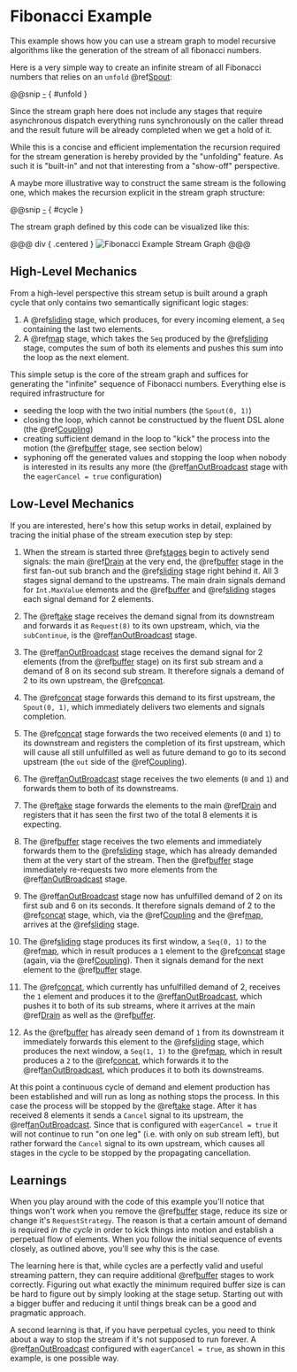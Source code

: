 Fibonacci Example
=================

This example shows how you can use a stream graph to model recursive algorithms like the generation of the stream of
all fibonacci numbers.

Here is a very simple way to create an infinite stream of all Fibonacci numbers that relies on an `unfold` @ref[Spout]:

@@snip [-]($test$/FibonacciSpec.scala) { #unfold }

Since the stream graph here does not include any stages that require asynchronous dispatch everything runs synchronously
on the caller thread and the result future will be already completed when we get a hold of it.

While this is a concise and efficient implementation the recursion required for the stream generation is hereby provided
by the "unfolding" feature. As such it is "built-in" and not that interesting from a "show-off" perspective.
  
A maybe more illustrative way to construct the same stream is the following one, which makes the recursion explicit in
the stream graph structure:

@@snip [-]($test$/FibonacciSpec.scala) { #cycle }

The stream graph defined by this code can be visualized like this:

@@@ div { .centered }
![Fibonacci Example Stream Graph](.../fibobacci-graph.svg)
@@@


High-Level Mechanics
--------------------

From a high-level perspective this stream setup is built around a graph cycle that only contains two semantically
significant logic stages:

1. A @ref[sliding] stage, which produces, for every incoming element, a `Seq` containing the last two elements.
2. A @ref[map] stage, which takes the `Seq` produced by the @ref[sliding] stage, computes the sum of both its elements
   and pushes this sum into the loop as the next element.
   
This simple setup is the core of the stream graph and suffices for generating the "infinite" sequence of Fibonacci
numbers. Everything else is required infrastructure for
 
- seeding the loop with the two initial numbers (the `Spout(0, 1)`)
- closing the loop, which cannot be constructued by the fluent DSL alone (the @ref[Coupling])
- creating sufficient demand in the loop to "kick" the process into the motion
  (the @ref[buffer] stage, see section below)
- syphoning off the generated values and stopping the loop when nobody is interested in its results any more
  (the @ref[fanOutBroadcast] stage with the `eagerCancel = true` configuration) 


Low-Level Mechanics
-------------------

If you are interested, here's how this setup works in detail, explained by tracing the initial phase of the stream
execution step by step:

1. When the stream is started three @ref[stages] begin to actively send signals: the main @ref[Drain] at the very end,
   the @ref[buffer] stage in the first fan-out sub branch and the @ref[sliding] stage right behind it.
   All 3 stages signal demand to the upstreams. The main drain signals demand for `Int.MaxValue` elements and the
   @ref[buffer] and @ref[sliding] stages each signal demand for 2 elements. 
   
2. The @ref[take] stage receives the demand signal from its downstream and forwards it as `Request(8)` to its own
   upstream, which, via the `subContinue`, is the @ref[fanOutBroadcast] stage.
     
3. The @ref[fanOutBroadcast] stage receives the demand signal for 2 elements (from the @ref[buffer] stage) on its first
   sub stream and a demand of 8 on its second sub stream. It therefore signals a demand of 2 to its own upstream,
   the @ref[concat].
     
4. The @ref[concat] stage forwards this demand to its first upstream, the `Spout(0, 1)`, which immediately delivers
   two elements and signals completion.
   
5. The @ref[concat] stage forwards the two received elements (`0` and `1`) to its downstream and registers the
   completion of its first upstream, which will cause all still unfulfilled as well as future demand to go to its
   second upstream (the `out` side of the @ref[Coupling]).
    
6. The @ref[fanOutBroadcast] stage receives the two elements (`0` and `1`) and forwards them to both of its downstreams.
  
7. The @ref[take] stage forwards the elements to the main @ref[Drain] and registers that it has seen the first two of
   the total 8 elements it is expecting.
   
8. The @ref[buffer] stage receives the two elements and immediately forwards them to the @ref[sliding] stage, which has
   already demanded them at the very start of the stream. Then the @ref[buffer] stage immediately re-requests two more
   elements from the @ref[fanOutBroadcast] stage.
   
9. The @ref[fanOutBroadcast] stage now has unfulfilled demand of 2 on its first sub and 6 on its seconds. It therefore
   signals demand of 2 to the @ref[concat] stage, which, via the @ref[Coupling] and the @ref[map], arrives at the
   @ref[sliding] stage.
   
10. The @ref[sliding] stage produces its first window, a `Seq(0, 1)` to the @ref[map], which in result produces a `1`
   element to the @ref[concat] stage (again, via the @ref[Coupling]). Then it signals demand for the next element to
   the @ref[buffer] stage.
   
11. The @ref[concat], which currently has unfulfilled demand of 2, receives the `1` element and produces it to the
   @ref[fanOutBroadcast], which pushes it to both of its sub streams, where it arrives at the main @ref[Drain] as well
   as the @ref[buffer].

12. As the @ref[buffer] has already seen demand of `1` from its downstream it immediately forwards this element to the
   @ref[sliding] stage, which produces the next window, a `Seq(1, 1)` to the @ref[map], which in result produces a `2`
   to the @ref[concat], which forwards it to the @ref[fanOutBroadcast], which produces it to both its downstreams.
   
At this point a continuous cycle of demand and element production has been established and will run as long as nothing
stops the process. In this case the process will be stopped by the @ref[take] stage. After it has received 8 elements
it sends a `Cancel` signal to its upstream, the @ref[fanOutBroadcast]. 
Since that is configured with `eagerCancel = true` it will not continue to run "on one leg" (i.e. with only on sub
stream left), but rather forward the `Cancel` signal to its own upstream, which causes all stages in the cycle to be
stopped by the propagating cancellation.


Learnings
---------

When you play around with the code of this example you'll notice that things won't work when you remove the
@ref[buffer] stage, reduce its size or change it's `RequestStrategy`. The reason is that a certain amount of demand is
required *in the cycle* in order to kick things into motion and establish a perpetual flow of elements.
When you follow the initial sequence of events closely, as outlined above, you'll see why this is the case.

The learning here is that, while cycles are a perfectly valid and useful streaming pattern, they can require additional
@ref[buffer] stages to work correctly. Figuring out what exactly the minimum required buffer size is can be hard to
figure out by simply looking at the stage setup. Starting out with a bigger buffer and reducing it until things break
can be a good and pragmatic approach.
 
A second learning is that, if you have perpetual cycles, you need to think about a way to stop the stream if it's not
supposed to run forever. A @ref[fanOutBroadcast] configured with `eagerCancel = true`, as shown in this example,
is one possible way.
     

  [Spout]: ../spouts.md
  [Drain]: ../drains.md
  [stages]: ../basics.md
  [buffer]: ../transformations/reference/buffer.md
  [fanOutBroadcast]: ../transformations/reference/fanOutBroadcast.md
  [concat]: ../transformations/reference/concat.md
  [take]: ../transformations/reference/take.md
  [sliding]: ../transformations/reference/take.md
  [map]: ../transformations/reference/take.md
  [Coupling]: ../transformations/couplings.md